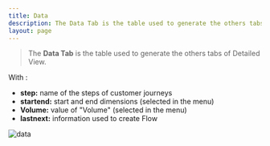 ```yaml
---
title: Data
description: The Data Tab is the table used to generate the others tabs of Detailed View.
layout: page
---
```


> The **Data Tab** is the table used to generate the others tabs of Detailed View.

With :

* **step:** name of the steps of customer journeys
* **startend:** start and end dimensions (selected in the menu)
* **Volume:** value of "Volume" (selected in the menu)
* **lastnext:** information used to create Flow


![data]({{site.url}}/{{site.baseurl}}/core_app/old/journey/web_application/dashboard/detailed_view/images/data2.png)
